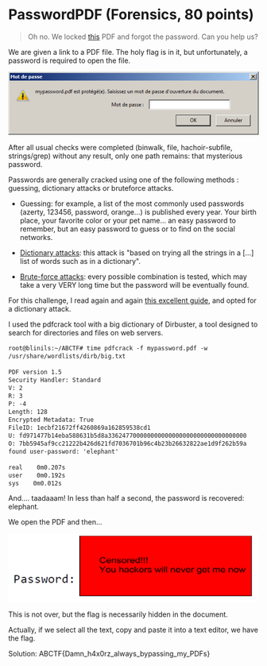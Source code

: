 # PasswordPDF (Forensics, 80 points)
>Oh no. We locked [this](https://mega.nz/#!ER8wEBDD!kdjQxaoBX2qWky1dKvlAZq-ToC_kGJbpiV-hOfxXdks)
PDF and forgot the password. Can you help us?

We are given a link to a PDF file.
The holy flag is in it, but unfortunately, a password is required to open the file.

![1st screenshot of the "PasswordPDF" challenge](mypassword1.png)

After all usual checks were completed (binwalk, file, hachoir-subfile, strings/grep)
without any result, only one path remains: that mysterious password.

Passwords are generally cracked using one of the following methods : guessing, dictionary attacks or bruteforce attacks.

* Guessing: for example, a list of the most commonly used passwords (azerty, 123456, password, orange...) 
is published every year. Your birth place, your favorite color or your pet name... an easy password to
remember, but an easy password to guess or to find on the social networks.

* [Dictionary attacks](https://en.wikipedia.org/wiki/Password_cracking): this attack is
"based on trying all the strings in a [...] list of words such as in a dictionary".

* [Brute-force attacks](https://en.wikipedia.org/wiki/Brute-force_attack): every possible combination is tested,
which may take a very VERY long time but the password will be eventually found.

For this challenge, I read again and again
[this excellent guide](https://repo.zenk-security.com/Reversing%20.%20cracking/Cracking_Passwords_Guide.pdf),
and opted for a dictionary attack.

I used the pdfcrack tool with a big dictionary of Dirbuster,
a tool designed to search for directories and files on web servers.

```
root@blinils:~/ABCTF# time pdfcrack -f mypassword.pdf -w /usr/share/wordlists/dirb/big.txt

PDF version 1.5
Security Handler: Standard
V: 2
R: 3
P: -4
Length: 128
Encrypted Metadata: True
FileID: 1ecbf21672ff4260869a162859538cd1
U: fd971477b14eba588631b5d8a336247700000000000000000000000000000000
O: 7bb5945af9cc21222b426d621fd7036701b96c4b23b26632822ae1d9f262b59a
found user-password: 'elephant'
 
real    0m0.207s
user    0m0.192s
sys    0m0.012s
```
 
And.... taadaaam! In less than half a second, the password is recovered: elephant.

We open the PDF and then...

![2nd screenshot of the "PasswordPDF" challenge](mypassword2.png)

This is not over, but the flag is necessarily hidden in the document.

Actually, if we select all the text, copy and paste it into a text editor, we have the flag.

Solution: ABCTF{Damn_h4x0rz_always_bypassing_my_PDFs}
